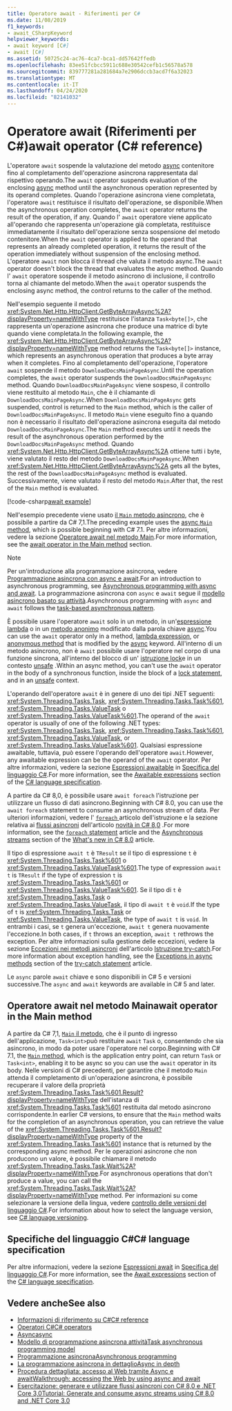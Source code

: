 ```yaml
---
title: Operatore await - Riferimenti per C#
ms.date: 11/08/2019
f1_keywords:
- await_CSharpKeyword
helpviewer_keywords:
- await keyword [C#]
- await [C#]
ms.assetid: 50725c24-ac76-4ca7-bca1-dd57642ffedb
ms.openlocfilehash: 83ee51fcbcc5911c688e30542cefb1c56578a578
ms.sourcegitcommit: 839777281a281684a7e2906dccb3acd7f6a32023
ms.translationtype: MT
ms.contentlocale: it-IT
ms.lasthandoff: 04/24/2020
ms.locfileid: "82141032"
---
```

# <a name="await-operator-c-reference"></a><span data-ttu-id="f387d-102">Operatore await (Riferimenti per C#)</span><span class="sxs-lookup"><span data-stu-id="f387d-102">await operator (C# reference)</span></span>

<span data-ttu-id="f387d-103">L'operatore `await` sospende la valutazione del metodo [async](../keywords/async.md) contenitore fino al completamento dell'operazione asincrona rappresentata dal rispettivo operando.</span><span class="sxs-lookup"><span data-stu-id="f387d-103">The `await` operator suspends evaluation of the enclosing [async](../keywords/async.md) method until the asynchronous operation represented by its operand completes.</span></span> <span data-ttu-id="f387d-104">Quando l'operazione asincrona viene completata, l'operatore `await` restituisce il risultato dell'operazione, se disponibile.</span><span class="sxs-lookup"><span data-stu-id="f387d-104">When the asynchronous operation completes, the `await` operator returns the result of the operation, if any.</span></span> <span data-ttu-id="f387d-105">Quando l' `await` operatore viene applicato all'operando che rappresenta un'operazione già completata, restituisce immediatamente il risultato dell'operazione senza sospensione del metodo contenitore.</span><span class="sxs-lookup"><span data-stu-id="f387d-105">When the `await` operator is applied to the operand that represents an already completed operation, it returns the result of the operation immediately without suspension of the enclosing method.</span></span> <span data-ttu-id="f387d-106">L'operatore `await` non blocca il thread che valuta il metodo async.</span><span class="sxs-lookup"><span data-stu-id="f387d-106">The `await` operator doesn't block the thread that evaluates the async method.</span></span> <span data-ttu-id="f387d-107">Quando l' `await` operatore sospende il metodo asincrono di inclusione, il controllo torna al chiamante del metodo.</span><span class="sxs-lookup"><span data-stu-id="f387d-107">When the `await` operator suspends the enclosing async method, the control returns to the caller of the method.</span></span>

<span data-ttu-id="f387d-108">Nell'esempio seguente il metodo <xref:System.Net.Http.HttpClient.GetByteArrayAsync%2A?displayProperty=nameWithType> restituisce l'istanza `Task<byte[]>`, che rappresenta un'operazione asincrona che produce una matrice di byte quando viene completata.</span><span class="sxs-lookup"><span data-stu-id="f387d-108">In the following example, the <xref:System.Net.Http.HttpClient.GetByteArrayAsync%2A?displayProperty=nameWithType> method returns the `Task<byte[]>` instance, which represents an asynchronous operation that produces a byte array when it completes.</span></span> <span data-ttu-id="f387d-109">Fino al completamento dell'operazione, l'operatore `await` sospende il metodo `DownloadDocsMainPageAsync`.</span><span class="sxs-lookup"><span data-stu-id="f387d-109">Until the operation completes, the `await` operator suspends the `DownloadDocsMainPageAsync` method.</span></span> <span data-ttu-id="f387d-110">Quando `DownloadDocsMainPageAsync` viene sospeso, il controllo viene restituito al metodo `Main`, che è il chiamante di `DownloadDocsMainPageAsync`.</span><span class="sxs-lookup"><span data-stu-id="f387d-110">When `DownloadDocsMainPageAsync` gets suspended, control is returned to the `Main` method, which is the caller of `DownloadDocsMainPageAsync`.</span></span> <span data-ttu-id="f387d-111">Il metodo `Main` viene eseguito fino a quando non è necessario il risultato dell'operazione asincrona eseguita dal metodo `DownloadDocsMainPageAsync`.</span><span class="sxs-lookup"><span data-stu-id="f387d-111">The `Main` method executes until it needs the result of the asynchronous operation performed by the `DownloadDocsMainPageAsync` method.</span></span> <span data-ttu-id="f387d-112">Quando <xref:System.Net.Http.HttpClient.GetByteArrayAsync%2A> ottiene tutti i byte, viene valutato il resto del metodo `DownloadDocsMainPageAsync`.</span><span class="sxs-lookup"><span data-stu-id="f387d-112">When <xref:System.Net.Http.HttpClient.GetByteArrayAsync%2A> gets all the bytes, the rest of the `DownloadDocsMainPageAsync` method is evaluated.</span></span> <span data-ttu-id="f387d-113">Successivamente, viene valutato il resto del metodo `Main`.</span><span class="sxs-lookup"><span data-stu-id="f387d-113">After that, the rest of the `Main` method is evaluated.</span></span>

[!code-csharp[await example](snippets/AwaitOperator.cs)]

<span data-ttu-id="f387d-114">Nell'esempio precedente viene usato [il `Main` metodo asincrono](../../programming-guide/main-and-command-args/index.md), che è possibile a partire da C# 7,1.</span><span class="sxs-lookup"><span data-stu-id="f387d-114">The preceding example uses the [async `Main` method](../../programming-guide/main-and-command-args/index.md), which is possible beginning with C# 7.1.</span></span> <span data-ttu-id="f387d-115">Per altre informazioni, vedere la sezione [Operatore await nel metodo Main](#await-operator-in-the-main-method).</span><span class="sxs-lookup"><span data-stu-id="f387d-115">For more information, see the [await operator in the Main method](#await-operator-in-the-main-method) section.</span></span>

> [!NOTE]
> <span data-ttu-id="f387d-116">Per un'introduzione alla programmazione asincrona, vedere [Programmazione asincrona con async e await](../../programming-guide/concepts/async/index.md).</span><span class="sxs-lookup"><span data-stu-id="f387d-116">For an introduction to asynchronous programming, see [Asynchronous programming with async and await](../../programming-guide/concepts/async/index.md).</span></span> <span data-ttu-id="f387d-117">La programmazione asincrona con `async` e `await` segue il [modello asincrono basato su attività](../../../standard/asynchronous-programming-patterns/task-based-asynchronous-pattern-tap.md).</span><span class="sxs-lookup"><span data-stu-id="f387d-117">Asynchronous programming with `async` and `await` follows the [task-based asynchronous pattern](../../../standard/asynchronous-programming-patterns/task-based-asynchronous-pattern-tap.md).</span></span>

<span data-ttu-id="f387d-118">È possibile usare l'operatore `await` solo in un metodo, in un'[espressione lambda](../../programming-guide/statements-expressions-operators/lambda-expressions.md) o in un [metodo anonimo](delegate-operator.md) modificato dalla parola chiave [async](../keywords/async.md).</span><span class="sxs-lookup"><span data-stu-id="f387d-118">You can use the `await` operator only in a method, [lambda expression](../../programming-guide/statements-expressions-operators/lambda-expressions.md), or [anonymous method](delegate-operator.md) that is modified by the [async](../keywords/async.md) keyword.</span></span> <span data-ttu-id="f387d-119">All'interno di un metodo asincrono, non è `await` possibile usare l'operatore nel corpo di una funzione sincrona, all'interno del blocco di un' [istruzione lock](../keywords/lock-statement.md)e in un contesto [unsafe](../keywords/unsafe.md) .</span><span class="sxs-lookup"><span data-stu-id="f387d-119">Within an async method, you can't use the `await` operator in the body of a synchronous function, inside the block of a [lock statement](../keywords/lock-statement.md), and in an [unsafe](../keywords/unsafe.md) context.</span></span>

<span data-ttu-id="f387d-120">L'operando dell'operatore `await` è in genere di uno dei tipi .NET seguenti: <xref:System.Threading.Tasks.Task>, <xref:System.Threading.Tasks.Task%601>, <xref:System.Threading.Tasks.ValueTask> o <xref:System.Threading.Tasks.ValueTask%601>.</span><span class="sxs-lookup"><span data-stu-id="f387d-120">The operand of the `await` operator is usually of one of the following .NET types: <xref:System.Threading.Tasks.Task>, <xref:System.Threading.Tasks.Task%601>, <xref:System.Threading.Tasks.ValueTask>, or <xref:System.Threading.Tasks.ValueTask%601>.</span></span> <span data-ttu-id="f387d-121">Qualsiasi espressione awaitable, tuttavia, può essere l'operando dell'operatore `await`.</span><span class="sxs-lookup"><span data-stu-id="f387d-121">However, any awaitable expression can be the operand of the `await` operator.</span></span> <span data-ttu-id="f387d-122">Per altre informazioni, vedere la sezione [Espressioni awaitable](~/_csharplang/spec/expressions.md#awaitable-expressions) in [Specifica del linguaggio C#](~/_csharplang/spec/introduction.md).</span><span class="sxs-lookup"><span data-stu-id="f387d-122">For more information, see the [Awaitable expressions](~/_csharplang/spec/expressions.md#awaitable-expressions) section of the [C# language specification](~/_csharplang/spec/introduction.md).</span></span>

<span data-ttu-id="f387d-123">A partire da C# 8,0, è possibile usare `await foreach` l'istruzione per utilizzare un flusso di dati asincrono.</span><span class="sxs-lookup"><span data-stu-id="f387d-123">Beginning with C# 8.0, you can use the `await foreach` statement to consume an asynchronous stream of data.</span></span> <span data-ttu-id="f387d-124">Per ulteriori informazioni, vedere l' [ `foreach` ](../keywords/foreach-in.md) articolo dell'istruzione e la sezione relativa ai [flussi asincroni](../../whats-new/csharp-8.md#asynchronous-streams) dell'articolo [novità in C# 8,0](../../whats-new/csharp-8.md) .</span><span class="sxs-lookup"><span data-stu-id="f387d-124">For more information, see the [`foreach` statement](../keywords/foreach-in.md) article and the [Asynchronous streams](../../whats-new/csharp-8.md#asynchronous-streams) section of the [What's new in C# 8.0](../../whats-new/csharp-8.md) article.</span></span>

<span data-ttu-id="f387d-125">Il tipo di espressione `await t` è `TResult` se il tipo di espressione `t` è <xref:System.Threading.Tasks.Task%601> o <xref:System.Threading.Tasks.ValueTask%601>.</span><span class="sxs-lookup"><span data-stu-id="f387d-125">The type of expression `await t` is `TResult` if the type of expression `t` is <xref:System.Threading.Tasks.Task%601> or <xref:System.Threading.Tasks.ValueTask%601>.</span></span> <span data-ttu-id="f387d-126">Se il tipo di `t` è <xref:System.Threading.Tasks.Task> o <xref:System.Threading.Tasks.ValueTask>, il tipo di `await t` è `void`.</span><span class="sxs-lookup"><span data-stu-id="f387d-126">If the type of `t` is <xref:System.Threading.Tasks.Task> or <xref:System.Threading.Tasks.ValueTask>, the type of `await t` is `void`.</span></span> <span data-ttu-id="f387d-127">In entrambi i casi, se `t` genera un'eccezione, `await t` genera nuovamente l'eccezione.</span><span class="sxs-lookup"><span data-stu-id="f387d-127">In both cases, if `t` throws an exception, `await t` rethrows the exception.</span></span> <span data-ttu-id="f387d-128">Per altre informazioni sulla gestione delle eccezioni, vedere la sezione [Eccezioni nei metodi asincroni](../keywords/try-catch.md#exceptions-in-async-methods) dell'articolo [Istruzione try-catch](../keywords/try-catch.md).</span><span class="sxs-lookup"><span data-stu-id="f387d-128">For more information about exception handling, see the [Exceptions in async methods](../keywords/try-catch.md#exceptions-in-async-methods) section of the [try-catch statement](../keywords/try-catch.md) article.</span></span>

<span data-ttu-id="f387d-129">Le `async` parole `await` chiave e sono disponibili in C# 5 e versioni successive.</span><span class="sxs-lookup"><span data-stu-id="f387d-129">The `async` and `await` keywords are available in C# 5 and later.</span></span>

## <a name="await-operator-in-the-main-method"></a><span data-ttu-id="f387d-130">Operatore await nel metodo Main</span><span class="sxs-lookup"><span data-stu-id="f387d-130">await operator in the Main method</span></span>

<span data-ttu-id="f387d-131">A partire da C# 7,1, [ `Main` il metodo](../../programming-guide/main-and-command-args/index.md), che è il punto di ingresso dell'applicazione, `Task<int>`può restituire `await` `Task` o, consentendo che sia asincrono, in modo da poter usare l'operatore nel corpo.</span><span class="sxs-lookup"><span data-stu-id="f387d-131">Beginning with C# 7.1, the [`Main` method](../../programming-guide/main-and-command-args/index.md), which is the application entry point, can return `Task` or `Task<int>`, enabling it to be async so you can use the `await` operator in its body.</span></span> <span data-ttu-id="f387d-132">Nelle versioni di C# precedenti, per garantire che il metodo `Main` attenda il completamento di un'operazione asincrona, è possibile recuperare il valore della proprietà <xref:System.Threading.Tasks.Task%601.Result?displayProperty=nameWithType> dell'istanza di <xref:System.Threading.Tasks.Task%601> restituita dal metodo asincrono corrispondente.</span><span class="sxs-lookup"><span data-stu-id="f387d-132">In earlier C# versions, to ensure that the `Main` method waits for the completion of an asynchronous operation, you can retrieve the value of the <xref:System.Threading.Tasks.Task%601.Result?displayProperty=nameWithType> property of the <xref:System.Threading.Tasks.Task%601> instance that is returned by the corresponding async method.</span></span> <span data-ttu-id="f387d-133">Per le operazioni asincrone che non producono un valore, è possibile chiamare il metodo <xref:System.Threading.Tasks.Task.Wait%2A?displayProperty=nameWithType>.</span><span class="sxs-lookup"><span data-stu-id="f387d-133">For asynchronous operations that don't produce a value, you can call the <xref:System.Threading.Tasks.Task.Wait%2A?displayProperty=nameWithType> method.</span></span> <span data-ttu-id="f387d-134">Per informazioni su come selezionare la versione della lingua, vedere [controllo delle versioni del linguaggio C#](../configure-language-version.md).</span><span class="sxs-lookup"><span data-stu-id="f387d-134">For information about how to select the language version, see [C# language versioning](../configure-language-version.md).</span></span>

## <a name="c-language-specification"></a><span data-ttu-id="f387d-135">Specifiche del linguaggio C#</span><span class="sxs-lookup"><span data-stu-id="f387d-135">C# language specification</span></span>

<span data-ttu-id="f387d-136">Per altre informazioni, vedere la sezione [Espressioni await](~/_csharplang/spec/expressions.md#await-expressions) in [Specifica del linguaggio C#](~/_csharplang/spec/introduction.md).</span><span class="sxs-lookup"><span data-stu-id="f387d-136">For more information, see the [Await expressions](~/_csharplang/spec/expressions.md#await-expressions) section of the [C# language specification](~/_csharplang/spec/introduction.md).</span></span>

## <a name="see-also"></a><span data-ttu-id="f387d-137">Vedere anche</span><span class="sxs-lookup"><span data-stu-id="f387d-137">See also</span></span>

- [<span data-ttu-id="f387d-138">Informazioni di riferimento su C#</span><span class="sxs-lookup"><span data-stu-id="f387d-138">C# reference</span></span>](../index.md)
- [<span data-ttu-id="f387d-139">Operatori C#</span><span class="sxs-lookup"><span data-stu-id="f387d-139">C# operators</span></span>](index.md)
- [<span data-ttu-id="f387d-140">Async</span><span class="sxs-lookup"><span data-stu-id="f387d-140">async</span></span>](../keywords/async.md)
- [<span data-ttu-id="f387d-141">Modello di programmazione asincrona attività</span><span class="sxs-lookup"><span data-stu-id="f387d-141">Task asynchronous programming model</span></span>](../../programming-guide/concepts/async/task-asynchronous-programming-model.md)
- [<span data-ttu-id="f387d-142">Programmazione asincrona</span><span class="sxs-lookup"><span data-stu-id="f387d-142">Asynchronous programming</span></span>](../../async.md)
- [<span data-ttu-id="f387d-143">La programmazione asincrona in dettaglio</span><span class="sxs-lookup"><span data-stu-id="f387d-143">Async in depth</span></span>](../../../standard/async-in-depth.md)
- [<span data-ttu-id="f387d-144">Procedura dettagliata: accesso al Web tramite Async e await</span><span class="sxs-lookup"><span data-stu-id="f387d-144">Walkthrough: accessing the Web by using async and await</span></span>](../../programming-guide/concepts/async/walkthrough-accessing-the-web-by-using-async-and-await.md)
- [<span data-ttu-id="f387d-145">Esercitazione: generare e utilizzare flussi asincroni con C# 8,0 e .NET Core 3,0</span><span class="sxs-lookup"><span data-stu-id="f387d-145">Tutorial: Generate and consume async streams using C# 8.0 and .NET Core 3.0</span></span>](../../tutorials/generate-consume-asynchronous-stream.md)
